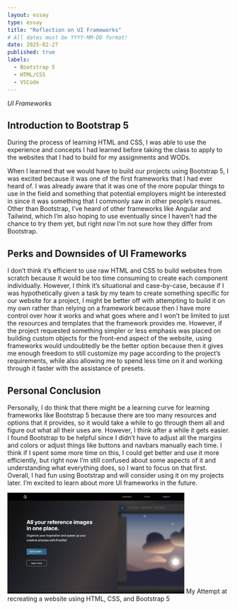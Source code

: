 ```yaml
---
layout: essay
type: essay
title: "Reflection on UI Frameworks"
# All dates must be YYYY-MM-DD format!
date: 2025-02-27
published: true
labels:
  - Bootstrap 5
  - HTML/CSS
  - VSCode
---
```




*UI Frameworks*


## Introduction to Bootstrap 5
During the process of learning HTML and CSS, I was able to use the experience and concepts I had learned before taking the class to apply to the websites that I had to build for my assignments and WODs. 

When I learned that we would have to build our projects using Bootstrap 5, I was excited because it was one of the first frameworks that I had ever heard of. I was already aware that it was one of the more popular things to use in the field and something that potential employers might be interested in since it was something that I commonly saw in other people’s resumes. Other than Bootstrap, I’ve heard of other frameworks like Angular and Tailwind, which I’m also hoping to use eventually since I haven’t had the chance to try them yet, but right now I’m not sure how they differ from Bootstrap. 

## Perks and Downsides of UI Frameworks
I don’t think it’s efficient to use raw HTML and CSS to build websites from scratch because it would be too time consuming to create each component individually. However, I think it’s situational and case-by-case, because if I was hypothetically given a task by my team to create something specific for our website for a project, I might be better off with attempting to build it on my own rather than relying on a framework because then I have more control over how it works and what goes where and I won’t be limited to just the resources and templates that the framework provides me. However, if the project requested something simpler or less emphasis was placed on building custom objects for the front-end aspect of the website, using frameworks would undoubtedly be the better option because then it gives me enough freedom to still customize my page according to the project’s requirements, while also allowing me to spend less time on it and working through it faster with the assistance of presets.   

## Personal Conclusion
Personally, I do think that there might be a learning curve for learning frameworks like Bootstrap 5 because there are too many resources and options that it provides, so it would take a while to go through them all and figure out what all their uses are. However, I think after a while it gets easier. I found Bootstrap to be helpful since I didn’t have to adjust all the margins and colors or adjust things like buttons and navbars manually each time. I think if I spent some more time on this, I could get better and use it more efficiently, but right now I’m still confused about some aspects of it and understanding what everything does, so I want to focus on that first. Overall, I had fun using Bootstrap and will consider using it on my projects later. I’m excited to learn about more UI frameworks in the future. 

<img width="400px" class="rounded float-start pe-4" src="../img/difficulty/attempt1.png">
My Attempt at recreating a website using HTML, CSS, and Bootstrap 5


